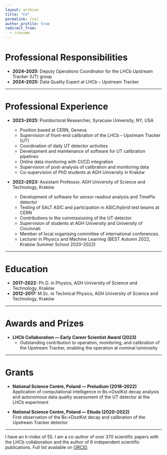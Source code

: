 ```yaml
---
layout: archive
title: "CV"
permalink: /cv/
author_profile: true
redirect_from:
  - /resume
---
```


Professional Responsibilities
======
* **2024–2025:** Deputy Operations Coordinator for the LHCb Upstream Tracker (UT) group  
* **2024–2025:** Data Quality Expert at LHCb – Upstream Tracker

---

Professional Experience
======
* **2023–2025:** Postdoctoral Researcher, Syracuse University, NY, USA  
  * Position based at CERN, Geneva
  * Supervision of front-end calibration of the LHCb – Upstream Tracker (UT)
  * Coordination of daily UT detector activities
  * Development and maintenance of software for UT calibration pipelines
  * Online data monitoring with CI/CD integration
  * Supervision of post-analysis of calibration and monitoring data
  * Co-supervision of PhD students at AGH University in Kraków

* **2022–2023:** Assistant Professor, AGH University of Science and Technology, Kraków  
  * Development of software for sensor readout analysis and TimePix detector
  * Testing of SALT ASIC and participation in ASIC/hybrid test beams at CERN
  * Contributions to the commissioning of the UT detector
  * Supervision of students at AGH University and University of Cincinnati
  * Member of local organising committee of international conferences. 
  * Lecturer in Physics and Machine Learning (BEST Autumn 2022, Kraków Summer School 2020–2022)

---

Education
======
* **2017–2022:** Ph.D. in Physics, AGH University of Science and Technology, Kraków  
* **2012–2017:** M.Sc. in Technical Physics, AGH University of Science and Technology, Kraków

---

Awards and Prizes
======
* **LHCb Collaboration — Early Career Scientist Award (2023)**  
  * Outstanding contribution to operation, monitoring, and calibration of the Upstream Tracker, enabling the operation at nominal luminosity

---

Grants
======
* **National Science Centre, Poland — Preludium (2018–2022)**  
  Application of computational intelligence in Bs->DsstKst decay analysis and autonomous data quality assessment of the UT detector at the LHCb experiment

* **National Science Centre, Poland — Etiuda (2020–2022)**  
  First observation of the Bs->DsstKst decay and calibration of the Upstream Tracker detector


---

I have an h-index of 55. I am a co-author of over 370 scientific papers with the LHCb collaboration and the author of 6 independent scientific publications. Full list available on [ORCID](https://orcid.org/0000-0002-7947-465X).
